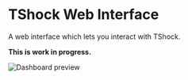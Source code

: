 # TShock Web Interface

A web interface which lets you interact with TShock.

**This is work in progress.**

![Dashboard preview](https://i.imgur.com/SyDmW6v.png)

